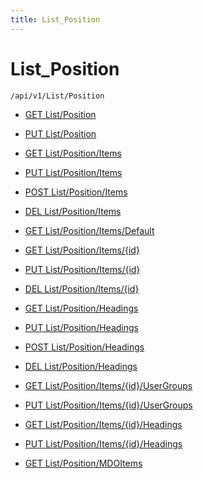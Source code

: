 ```yaml
---
title: List_Position
---
```


# List_Position

```http
/api/v1/List/Position
```




* [GET List/Position](v1PositionList_GetListDefinition.md)

* [PUT List/Position](v1PositionList_SetListDefinition.md)

* [GET List/Position/Items](v1PositionList_GetAll.md)

* [PUT List/Position/Items](v1PositionList_PutAllPosition.md)

* [POST List/Position/Items](v1PositionList_PostPosition.md)

* [DEL List/Position/Items](v1PositionList_DeleteAllPosition.md)

* [GET List/Position/Items/Default](v1PositionList_CreateDefaultPosition.md)

* [GET List/Position/Items/{id}](v1PositionList_GetPosition.md)

* [PUT List/Position/Items/{id}](v1PositionList_PutPosition.md)

* [DEL List/Position/Items/{id}](v1PositionList_DeletePosition.md)

* [GET List/Position/Headings](v1PositionList_GetPositionHeadings.md)

* [PUT List/Position/Headings](v1PositionList_PutPositionHeadings.md)

* [POST List/Position/Headings](v1PositionList_PostPositionHeading.md)

* [DEL List/Position/Headings](v1PositionList_DeletePositionHeadings.md)

* [GET List/Position/Items/{id}/UserGroups](v1PositionList_GetPositionUserGroupsForListItem.md)

* [PUT List/Position/Items/{id}/UserGroups](v1PositionList_PutPositionUserGroupsForListItem.md)

* [GET List/Position/Items/{id}/Headings](v1PositionList_GetPositionHeadingsForListItem.md)

* [PUT List/Position/Items/{id}/Headings](v1PositionList_PutPositionHeadingsForListItem.md)

* [GET List/Position/MDOItems](v1PositionList_GetMDOList.md)